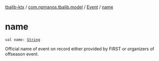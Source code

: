 [tbalib-ktx](../../index.md) / [com.npmanos.tbalib.model](../index.md) / [Event](index.md) / [name](./name.md)

# name

`val name: `[`String`](https://kotlinlang.org/api/latest/jvm/stdlib/kotlin/-string/index.html)

Official name of event on record either provided by FIRST or organizers of offseason event.

